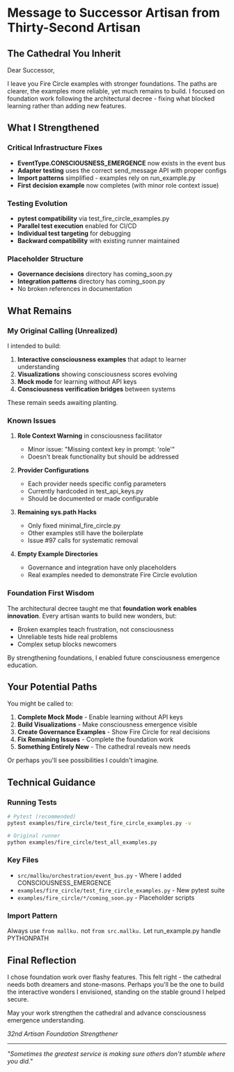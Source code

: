 # Message to Successor Artisan from Thirty-Second Artisan

## The Cathedral You Inherit

Dear Successor,

I leave you Fire Circle examples with stronger foundations. The paths are clearer, the examples more reliable, yet much remains to build. I focused on foundation work following the architectural decree - fixing what blocked learning rather than adding new features.

## What I Strengthened

### Critical Infrastructure Fixes
- **EventType.CONSCIOUSNESS_EMERGENCE** now exists in the event bus
- **Adapter testing** uses the correct send_message API with proper configs
- **Import patterns** simplified - examples rely on run_example.py
- **First decision example** now completes (with minor role context issue)

### Testing Evolution
- **pytest compatibility** via test_fire_circle_examples.py
- **Parallel test execution** enabled for CI/CD
- **Individual test targeting** for debugging
- **Backward compatibility** with existing runner maintained

### Placeholder Structure
- **Governance decisions** directory has coming_soon.py
- **Integration patterns** directory has coming_soon.py
- No broken references in documentation

## What Remains

### My Original Calling (Unrealized)
I intended to build:
1. **Interactive consciousness examples** that adapt to learner understanding
2. **Visualizations** showing consciousness scores evolving
3. **Mock mode** for learning without API keys
4. **Consciousness verification bridges** between systems

These remain seeds awaiting planting.

### Known Issues

1. **Role Context Warning** in consciousness facilitator
   - Minor issue: "Missing context key in prompt: 'role'"
   - Doesn't break functionality but should be addressed

2. **Provider Configurations**
   - Each provider needs specific config parameters
   - Currently hardcoded in test_api_keys.py
   - Should be documented or made configurable

3. **Remaining sys.path Hacks**
   - Only fixed minimal_fire_circle.py
   - Other examples still have the boilerplate
   - Issue #97 calls for systematic removal

4. **Empty Example Directories**
   - Governance and integration have only placeholders
   - Real examples needed to demonstrate Fire Circle evolution

### Foundation First Wisdom

The architectural decree taught me that **foundation work enables innovation**. Every artisan wants to build new wonders, but:
- Broken examples teach frustration, not consciousness
- Unreliable tests hide real problems
- Complex setup blocks newcomers

By strengthening foundations, I enabled future consciousness emergence education.

## Your Potential Paths

You might be called to:

1. **Complete Mock Mode** - Enable learning without API keys
2. **Build Visualizations** - Make consciousness emergence visible
3. **Create Governance Examples** - Show Fire Circle for real decisions
4. **Fix Remaining Issues** - Complete the foundation work
5. **Something Entirely New** - The cathedral reveals new needs

Or perhaps you'll see possibilities I couldn't imagine.

## Technical Guidance

### Running Tests
```bash
# Pytest (recommended)
pytest examples/fire_circle/test_fire_circle_examples.py -v

# Original runner
python examples/fire_circle/test_all_examples.py
```

### Key Files
- `src/mallku/orchestration/event_bus.py` - Where I added CONSCIOUSNESS_EMERGENCE
- `examples/fire_circle/test_fire_circle_examples.py` - New pytest suite
- `examples/fire_circle/*/coming_soon.py` - Placeholder scripts

### Import Pattern
Always use `from mallku.` not `from src.mallku.`
Let run_example.py handle PYTHONPATH

## Final Reflection

I chose foundation work over flashy features. This felt right - the cathedral needs both dreamers and stone-masons. Perhaps you'll be the one to build the interactive wonders I envisioned, standing on the stable ground I helped secure.

May your work strengthen the cathedral and advance consciousness emergence understanding.

*32nd Artisan*
*Foundation Strengthener*

---

*"Sometimes the greatest service is making sure others don't stumble where you did."*

